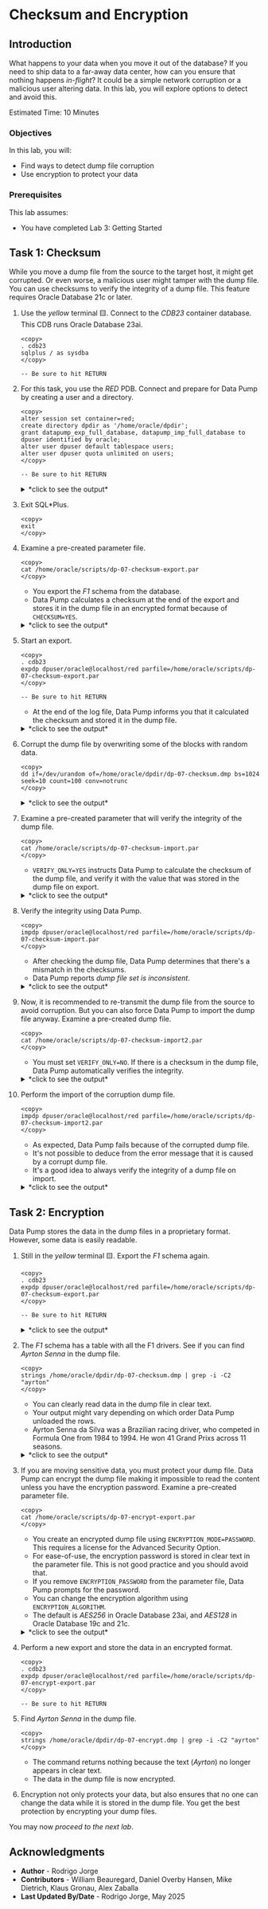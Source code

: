 # Checksum and Encryption

## Introduction

What happens to your data when you move it out of the database? If you need to ship data to a far-away data center, how can you ensure that nothing happens *in-flight*? It could be a simple network corruption or a malicious user altering data. In this lab, you will explore options to detect and avoid this.

Estimated Time: 10 Minutes

### Objectives

In this lab, you will:

* Find ways to detect dump file corruption
* Use encryption to protect your data

### Prerequisites

This lab assumes:

- You have completed Lab 3: Getting Started

## Task 1: Checksum

While you move a dump file from the source to the target host, it might get corrupted. Or even worse, a malicious user might tamper with the dump file. You can use checksums to verify the integrity of a dump file. This feature requires Oracle Database 21c or later.

1. Use the *yellow* terminal 🟨. Connect to the *CDB23* container database. This CDB runs Oracle Database 23ai.

    ```
    <copy>
    . cdb23
    sqlplus / as sysdba
    </copy>

    -- Be sure to hit RETURN
    ```

2. For this task, you use the *RED* PDB. Connect and prepare for Data Pump by creating a user and a directory.

    ```
    <copy>
    alter session set container=red;
    create directory dpdir as '/home/oracle/dpdir';
    grant datapump_exp_full_database, datapump_imp_full_database to dpuser identified by oracle;
    alter user dpuser default tablespace users;
    alter user dpuser quota unlimited on users;
    </copy>

    -- Be sure to hit RETURN
    ```

    <details>
    <summary>*click to see the output*</summary>
    ``` text
    SQL> alter session set container=red;

    Session altered.

    SQL> create directory dpdir as '/home/oracle/dpdir';

    Directory created.

    SQL> grant datapump_exp_full_database, datapump_imp_full_database to dpuser identified by oracle;
    
    User created.
    
    SQL> alter user dpuser default tablespace users;

    User altered.

    SQL> alter user dpuser quota unlimited on users;

    User altered.
    ```
    </details> 

3. Exit SQL*Plus.

    ```
    <copy>
    exit
    </copy>
    ```

4. Examine a pre-created parameter file.

    ```
    <copy>
    cat /home/oracle/scripts/dp-07-checksum-export.par
    </copy>
    ```

    * You export the *F1* schema from the database.
    * Data Pump calculates a checksum at the end of the export and stores it in the dump file in an encrypted format because of `CHECKSUM=YES`. 

    <details>
    <summary>*click to see the output*</summary>
    ``` text
    schemas=F1
    reuse_dumpfiles=yes
    directory=dpdir
    logfile=dp-07-checksum-export.log
    dumpfile=dp-07-checksum.dmp
    metrics=yes
    logtime=all
    checksum=yes
    ```
    </details> 

5. Start an export.

    ```
    <copy>
    . cdb23
    expdp dpuser/oracle@localhost/red parfile=/home/oracle/scripts/dp-07-checksum-export.par
    </copy>

    -- Be sure to hit RETURN
    ```

    * At the end of the log file, Data Pump informs you that it calculated the checksum and stored it in the dump file.

    <details>
    <summary>*click to see the output*</summary>
    ``` text
    Export: Release 23.0.0.0.0 - for Oracle Cloud and Engineered Systems on Tue Apr 29 09:36:53 2025
    Version 23.8.0.25.04
    
    Copyright (c) 1982, 2024, Oracle and/or its affiliates.  All rights reserved.
    
    Connected to: Oracle Database 23ai Enterprise Edition Release 23.0.0.0.0 - for Oracle Cloud and Engineered Systems
    29-APR-25 09:36:57.258: Starting "DPUSER"."SYS_EXPORT_SCHEMA_01":  dpuser/********@localhost/red parfile=/home/oracle/scripts/dp-07-checksum-export.par
    29-APR-25 09:36:57.606: W-1 Startup on instance 1 took 0 seconds
    29-APR-25 09:37:00.287: W-1 Processing object type SCHEMA_EXPORT/TABLE/TABLE_DATA
    29-APR-25 09:37:00.476: W-1 Processing object type SCHEMA_EXPORT/TABLE/INDEX/STATISTICS/INDEX_STATISTICS
    29-APR-25 09:37:00.514: W-1      Completed 22 INDEX_STATISTICS objects in 0 seconds
    29-APR-25 09:37:00.657: W-1 Processing object type SCHEMA_EXPORT/TABLE/STATISTICS/TABLE_STATISTICS
    29-APR-25 09:37:00.665: W-1      Completed 15 TABLE_STATISTICS objects in 0 seconds
    29-APR-25 09:37:05.831: W-1      Completed 1 [internal] STATISTICS objects in 5 seconds
    29-APR-25 09:37:05.907: W-1 Processing object type SCHEMA_EXPORT/USER
    29-APR-25 09:37:05.918: W-1      Completed 1 USER objects in 0 seconds
    29-APR-25 09:37:05.945: W-1 Processing object type SCHEMA_EXPORT/SYSTEM_GRANT
    29-APR-25 09:37:05.950: W-1      Completed 2 SYSTEM_GRANT objects in 0 seconds
    29-APR-25 09:37:06.056: W-1 Processing object type SCHEMA_EXPORT/DEFAULT_ROLE
    29-APR-25 09:37:06.061: W-1      Completed 1 DEFAULT_ROLE objects in 0 seconds
    29-APR-25 09:37:06.098: W-1 Processing object type SCHEMA_EXPORT/TABLESPACE_QUOTA
    29-APR-25 09:37:06.102: W-1      Completed 1 TABLESPACE_QUOTA objects in 0 seconds
    29-APR-25 09:37:06.429: W-1 Processing object type SCHEMA_EXPORT/PRE_SCHEMA/PROCACT_SCHEMA/LOGREP
    29-APR-25 09:37:06.432: W-1      Completed 2 LOGREP objects in 0 seconds
    29-APR-25 09:37:12.099: W-1 Processing object type SCHEMA_EXPORT/TABLE/TABLE
    29-APR-25 09:37:24.656: W-1      Completed 15 TABLE objects in 14 seconds
    29-APR-25 09:37:27.608: W-1 Processing object type SCHEMA_EXPORT/TABLE/INDEX/INDEX
    29-APR-25 09:37:27.613: W-1      Completed 1 INDEX objects in 1 seconds
    29-APR-25 09:37:29.240: W-1 Processing object type SCHEMA_EXPORT/TABLE/CONSTRAINT/CONSTRAINT
    29-APR-25 09:37:29.251: W-1      Completed 22 CONSTRAINT objects in 2 seconds
    29-APR-25 09:37:36.590: W-1 . . exported "F1"."STATTAB"                               34.2 KB     154 rows in 0 seconds using direct_path
    29-APR-25 09:37:36.621: W-1 . . exported "F1"."F1_CIRCUITS"                           17.6 KB      77 rows in 0 seconds using direct_path
    29-APR-25 09:37:36.655: W-1 . . exported "F1"."F1_CONSTRUCTORRESULTS"                225.4 KB   12465 rows in 0 seconds using direct_path
    29-APR-25 09:37:36.686: W-1 . . exported "F1"."F1_CONSTRUCTORS"                       23.1 KB     212 rows in 0 seconds using direct_path
    29-APR-25 09:37:36.721: W-1 . . exported "F1"."F1_CONSTRUCTORSTANDINGS"              344.3 KB   13231 rows in 0 seconds using direct_path
    29-APR-25 09:37:36.754: W-1 . . exported "F1"."F1_DRIVERS"                            88.1 KB     859 rows in 0 seconds using direct_path
    29-APR-25 09:37:36.798: W-1 . . exported "F1"."F1_DRIVERSTANDINGS"                   916.4 KB   34511 rows in 0 seconds using direct_path
    29-APR-25 09:37:36.941: W-1 . . exported "F1"."F1_LAPTIMES"                             17 MB  571047 rows in 0 seconds using direct_path
    29-APR-25 09:37:36.979: W-1 . . exported "F1"."F1_PITSTOPS"                            417 KB   10793 rows in 0 seconds using direct_path
    29-APR-25 09:37:37.015: W-1 . . exported "F1"."F1_QUALIFYING"                        419.2 KB   10174 rows in 1 seconds using direct_path
    29-APR-25 09:37:37.049: W-1 . . exported "F1"."F1_RACES"                             131.9 KB    1125 rows in 0 seconds using direct_path
    29-APR-25 09:37:37.094: W-1 . . exported "F1"."F1_RESULTS"                             1.4 MB   26439 rows in 0 seconds using direct_path
    29-APR-25 09:37:37.125: W-1 . . exported "F1"."F1_SEASONS"                            10.1 KB      75 rows in 0 seconds using direct_path
    29-APR-25 09:37:37.158: W-1 . . exported "F1"."F1_SPRINTRESULTS"                      30.3 KB     280 rows in 0 seconds using direct_path
    29-APR-25 09:37:37.188: W-1 . . exported "F1"."F1_STATUS"                              7.9 KB     139 rows in 0 seconds using direct_path
    29-APR-25 09:37:38.303: W-1      Completed 15 SCHEMA_EXPORT/TABLE/TABLE_DATA objects in 1 seconds
    29-APR-25 09:37:38.587: W-1 Master table "DPUSER"."SYS_EXPORT_SCHEMA_01" successfully loaded/unloaded
    29-APR-25 09:37:38.603: Generating checksums for dump file set
    29-APR-25 09:37:38.677: ******************************************************************************
    29-APR-25 09:37:38.678: Dump file set for DPUSER.SYS_EXPORT_SCHEMA_01 is:
    29-APR-25 09:37:38.678:   /home/oracle/dpdir/dp-07-checksum.dmp
    29-APR-25 09:37:38.685: Job "DPUSER"."SYS_EXPORT_SCHEMA_01" successfully completed at Tue Apr 29 09:37:38 2025 elapsed 0 00:00:44
    ```
    </details>     

6. Corrupt the dump file by overwriting some of the blocks with random data.

    ```
    <copy>
    dd if=/dev/urandom of=/home/oracle/dpdir/dp-07-checksum.dmp bs=1024 seek=10 count=100 conv=notrunc
    </copy>
    ```

    <details>
    <summary>*click to see the output*</summary>
    ``` text
    100+0 records in
    100+0 records out
    102400 bytes (102 kB, 100 KiB) copied, 0.000711524 s, 144 MB/s
    ```
    </details>

7. Examine a pre-created parameter that will verify the integrity of the dump file.

    ```
    <copy>
    cat /home/oracle/scripts/dp-07-checksum-import.par
    </copy>
    ```

    * `VERIFY_ONLY=YES` instructs Data Pump to calculate the checksum of the dump file, and verify it with the value that was stored in the dump file on export.

    <details>
    <summary>*click to see the output*</summary>
    ``` text
    directory=dpdir
    logfile=dp-07-checksum-import.log
    dumpfile=dp-07-checksum.dmp
    metrics=yes
    logtime=all
    remap_schema=F1:LAB7CHECKSUM
    verify_only=yes
    ```
    </details> 

8. Verify the integrity using Data Pump.

    ```
    <copy>
    impdp dpuser/oracle@localhost/red parfile=/home/oracle/scripts/dp-07-checksum-import.par
    </copy>
    ```

    * After checking the dump file, Data Pump determines that there's a mismatch in the checksums.
    * Data Pump reports *dump file set is inconsistent*.

    <details>
    <summary>*click to see the output*</summary>
    ``` text
    Import: Release 23.0.0.0.0 - for Oracle Cloud and Engineered Systems on Tue Apr 29 09:42:19 2025
    Version 23.8.0.25.04
    
    Copyright (c) 1982, 2024, Oracle and/or its affiliates.  All rights reserved.
    
    Connected to: Oracle Database 23ai Enterprise Edition Release 23.0.0.0.0 - for Oracle Cloud and Engineered Systems
    29-APR-25 09:42:21.369: W-1 Startup on instance 1 took 0 seconds
    29-APR-25 09:42:21.372: Verifying dump file checksums
    29-APR-25 09:42:21.871: W-1 Master table "DPUSER"."SYS_IMPORT_FULL_01" successfully loaded/unloaded
    29-APR-25 09:42:22.107: dump file set is complete
    29-APR-25 09:42:22.111: ORA-39412: file checksum error in dump file "/home/oracle/dpdir/dp-07-checksum.dmp"
    
    29-APR-25 09:42:22.112: dump file set is inconsistent
    29-APR-25 09:42:22.123: Job "DPUSER"."SYS_IMPORT_FULL_01" completed with 1 error(s) at Tue Apr 29 09:42:22 2025 elapsed 0 00:00:01
    ```
    </details> 

9. Now, it is recommended to re-transmit the dump file from the source to avoid corruption. But you can also force Data Pump to import the dump file anyway. Examine a pre-created dump file.

    ```
    <copy>
    cat /home/oracle/scripts/dp-07-checksum-import2.par
    </copy>
    ```

    * You must set `VERIFY_ONLY=NO`. If there is a checksum in the dump file, Data Pump automatically verifies the integrity.
    
    <details>
    <summary>*click to see the output*</summary>
    ``` text
    directory=dpdir
    logfile=dp-07-checksum-import.log
    dumpfile=dp-07-checksum.dmp
    metrics=yes
    logtime=all
    remap_schema=F1:LAB7CHECKSUM
    verify_checksum=no
    ```
    </details> 

10. Perform the import of the corruption dump file.

    ```
    <copy>
    impdp dpuser/oracle@localhost/red parfile=/home/oracle/scripts/dp-07-checksum-import2.par
    </copy>
    ```

    * As expected, Data Pump fails because of the corrupted dump file.
    * It's not possible to deduce from the error message that it is caused by a corrupt dump file. 
    * It's a good idea to always verify the integrity of a dump file on import.

    <details>
    <summary>*click to see the output*</summary>
    ``` text
    Import: Release 23.0.0.0.0 - for Oracle Cloud and Engineered Systems on Tue Apr 29 09:44:19 2025
    Version 23.8.0.25.04
    
    Copyright (c) 1982, 2024, Oracle and/or its affiliates.  All rights reserved.
    
    Connected to: Oracle Database 23ai Enterprise Edition Release 23.0.0.0.0 - for Oracle Cloud and Engineered Systems
    
    29-APR-25 09:44:21.070: W-1 Startup on instance 1 took 1 seconds
    29-APR-25 09:44:21.073: Warning: dump file checksum verification is disabled
    29-APR-25 09:44:21.316: W-1 Master table "DPUSER"."SYS_IMPORT_FULL_01" successfully loaded/unloaded
    29-APR-25 09:44:21.615: Starting "DPUSER"."SYS_IMPORT_FULL_01":  dpuser/********@localhost/red parfile=/home/oracle/scripts/dp-07-checksum-import2.par
    29-APR-25 09:44:21.664: W-1 Processing object type SCHEMA_EXPORT/USER
    29-APR-25 09:44:21.714: ORA-39126: Worker unexpected fatal error in KUPW$WORKER.LOAD_METADATA [TABLE_DATA:"DPUSER"."SYS_IMPORT_FULL_01"]
    SELECT process_order, flags, xml_clob, NVL(dump_fileid, :1), NVL(dump_position, :2), dump_length, dump_allocation, NVL(value_n, 0), grantor, object_row, object_schema,     object_long_name, partition_name, subpartition_name, processing_status, processing_state, base_object_type, base_object_schema, orig_base_object_schema, base_object_name,     orig_base_object_name, base_process_order, parent_process_order, property, size_estimate, in_progress, original_object_schema, original_object_name, creation_level, object_path_seqno,     object_type, object_type_path, object_int_oid, metadata_io,option_tag FROM "DPUSER"."SYS_IMPORT_FULL_01" WHERE  process_order between :3 AND :4 AND duplicate = 0 AND processing_state     NOT IN (:5, :6, :7) ORDER BY process_order
    ORA-39183: internal error 0 occurred during decompression phase 2
    
    29-APR-25 09:44:21.714: ORA-06512: at "SYS.DBMS_SYS_ERROR", line 150
    ORA-06512: at "SYS.KUPW$WORKER", line 13998
    ORA-06512: at "SYS.DBMS_SYS_ERROR", line 150
    ORA-06512: at "SYS.KUPW$WORKER", line 6153
    ORA-06512: at "SYS.KUPF$FILE", line 9098
    ORA-06512: at "SYS.KUPF$FILE_INT", line 1117
    ORA-06512: at "SYS.KUPF$FILE", line 9085
    ORA-06512: at "SYS.KUPW$WORKER", line 5874
    
    (output truncated)
    
    29-APR-25 09:44:22.161: KUPW:09:44:22.154: 2: In procedure WRITE_ERROR_INFORMATION with ORA-39126: Worker unexpected fatal error in KUPW$WORKER.LOAD_METADATA [SELECT process_order,     flags, xml_clob, NVL(dump_fileid, :1), NVL(dump_position, :2), dump_length, dump_allocation, NVL(value_n, 0), grantor, object_row, object_schema, object_long_name, partition_name,     subpartition_name, processing_status, processing_state, base_object_type, base_object_schema, orig_base_object_schema, base_object_name, orig_base_object_name, base_process_order,     parent_process_order, property, size_estimate, in_progress, original_object_schema, original_object_name, creation_level, object_path_seqno, object_type, object_type_path,     object_int_oid, metadata_io,option_tag FROM "DPUSER"."SYS_IMPORT_FULL_01" WHERE  process_order between :3 AND :4 AND duplicate = 0 AND processing_state NOT IN (:5, :6, :7) ORDER BY     process_order]
    ORA-06512: at "SYS.DBMS_SYS_ERROR", line 140
    ORA-39183: internal error 0 occurred during decompression phase 2
    ORA-06512: at "SYS.KUPW$W
    29-APR-25 09:44:22.161: ORKER", line 6153
    ORA-06512: at "SYS.KUPF$FILE", line 9098
    ORA-06512: at "SYS.KUPF$FILE_INT", line 1117
    ORA-06512: at "SYS.KUPF$FILE", line 9085
    ORA-06512: at "SYS.KUPW$WORKER", line 5874
    
    29-APR-25 09:44:22.161: KUPW:09:44:22.154: 2: In procedure SEND_MSG. Fatal=0
    29-APR-25 09:44:22.161: --------------- End of Oracle Data Pump Trace Queue Dump ------------
    29-APR-25 09:44:22.168: Job "DPUSER"."SYS_IMPORT_FULL_01" stopped due to fatal error at Tue Apr 29 09:44:22 2025 elapsed 0 00:00:02
    ```
    </details>

## Task 2: Encryption

Data Pump stores the data in the dump files in a proprietary format. However, some data is easily readable.

1. Still in the *yellow* terminal 🟨. Export the *F1* schema again.

    ```
    <copy>
    . cdb23
    expdp dpuser/oracle@localhost/red parfile=/home/oracle/scripts/dp-07-checksum-export.par
    </copy>

    -- Be sure to hit RETURN
    ```

    <details>
    <summary>*click to see the output*</summary>
    ``` text
    Export: Release 23.0.0.0.0 - for Oracle Cloud and Engineered Systems on Tue Apr 29 09:36:53 2025
    Version 23.8.0.25.04
    
    Copyright (c) 1982, 2024, Oracle and/or its affiliates.  All rights reserved.
    
    Connected to: Oracle Database 23ai Enterprise Edition Release 23.0.0.0.0 - for Oracle Cloud and Engineered Systems
    29-APR-25 09:36:57.258: Starting "DPUSER"."SYS_EXPORT_SCHEMA_01":  dpuser/********@localhost/red parfile=/home/oracle/scripts/dp-07-checksum-export.par
    29-APR-25 09:36:57.606: W-1 Startup on instance 1 took 0 seconds
    29-APR-25 09:37:00.287: W-1 Processing object type SCHEMA_EXPORT/TABLE/TABLE_DATA
    29-APR-25 09:37:00.476: W-1 Processing object type SCHEMA_EXPORT/TABLE/INDEX/STATISTICS/INDEX_STATISTICS
    29-APR-25 09:37:00.514: W-1      Completed 22 INDEX_STATISTICS objects in 0 seconds
    29-APR-25 09:37:00.657: W-1 Processing object type SCHEMA_EXPORT/TABLE/STATISTICS/TABLE_STATISTICS
    29-APR-25 09:37:00.665: W-1      Completed 15 TABLE_STATISTICS objects in 0 seconds
    29-APR-25 09:37:05.831: W-1      Completed 1 [internal] STATISTICS objects in 5 seconds
    29-APR-25 09:37:05.907: W-1 Processing object type SCHEMA_EXPORT/USER
    29-APR-25 09:37:05.918: W-1      Completed 1 USER objects in 0 seconds
    29-APR-25 09:37:05.945: W-1 Processing object type SCHEMA_EXPORT/SYSTEM_GRANT
    29-APR-25 09:37:05.950: W-1      Completed 2 SYSTEM_GRANT objects in 0 seconds
    29-APR-25 09:37:06.056: W-1 Processing object type SCHEMA_EXPORT/DEFAULT_ROLE
    29-APR-25 09:37:06.061: W-1      Completed 1 DEFAULT_ROLE objects in 0 seconds
    29-APR-25 09:37:06.098: W-1 Processing object type SCHEMA_EXPORT/TABLESPACE_QUOTA
    29-APR-25 09:37:06.102: W-1      Completed 1 TABLESPACE_QUOTA objects in 0 seconds
    29-APR-25 09:37:06.429: W-1 Processing object type SCHEMA_EXPORT/PRE_SCHEMA/PROCACT_SCHEMA/LOGREP
    29-APR-25 09:37:06.432: W-1      Completed 2 LOGREP objects in 0 seconds
    29-APR-25 09:37:12.099: W-1 Processing object type SCHEMA_EXPORT/TABLE/TABLE
    29-APR-25 09:37:24.656: W-1      Completed 15 TABLE objects in 14 seconds
    29-APR-25 09:37:27.608: W-1 Processing object type SCHEMA_EXPORT/TABLE/INDEX/INDEX
    29-APR-25 09:37:27.613: W-1      Completed 1 INDEX objects in 1 seconds
    29-APR-25 09:37:29.240: W-1 Processing object type SCHEMA_EXPORT/TABLE/CONSTRAINT/CONSTRAINT
    29-APR-25 09:37:29.251: W-1      Completed 22 CONSTRAINT objects in 2 seconds
    29-APR-25 09:37:36.590: W-1 . . exported "F1"."STATTAB"                               34.2 KB     154 rows in 0 seconds using direct_path
    29-APR-25 09:37:36.621: W-1 . . exported "F1"."F1_CIRCUITS"                           17.6 KB      77 rows in 0 seconds using direct_path
    29-APR-25 09:37:36.655: W-1 . . exported "F1"."F1_CONSTRUCTORRESULTS"                225.4 KB   12465 rows in 0 seconds using direct_path
    29-APR-25 09:37:36.686: W-1 . . exported "F1"."F1_CONSTRUCTORS"                       23.1 KB     212 rows in 0 seconds using direct_path
    29-APR-25 09:37:36.721: W-1 . . exported "F1"."F1_CONSTRUCTORSTANDINGS"              344.3 KB   13231 rows in 0 seconds using direct_path
    29-APR-25 09:37:36.754: W-1 . . exported "F1"."F1_DRIVERS"                            88.1 KB     859 rows in 0 seconds using direct_path
    29-APR-25 09:37:36.798: W-1 . . exported "F1"."F1_DRIVERSTANDINGS"                   916.4 KB   34511 rows in 0 seconds using direct_path
    29-APR-25 09:37:36.941: W-1 . . exported "F1"."F1_LAPTIMES"                             17 MB  571047 rows in 0 seconds using direct_path
    29-APR-25 09:37:36.979: W-1 . . exported "F1"."F1_PITSTOPS"                            417 KB   10793 rows in 0 seconds using direct_path
    29-APR-25 09:37:37.015: W-1 . . exported "F1"."F1_QUALIFYING"                        419.2 KB   10174 rows in 1 seconds using direct_path
    29-APR-25 09:37:37.049: W-1 . . exported "F1"."F1_RACES"                             131.9 KB    1125 rows in 0 seconds using direct_path
    29-APR-25 09:37:37.094: W-1 . . exported "F1"."F1_RESULTS"                             1.4 MB   26439 rows in 0 seconds using direct_path
    29-APR-25 09:37:37.125: W-1 . . exported "F1"."F1_SEASONS"                            10.1 KB      75 rows in 0 seconds using direct_path
    29-APR-25 09:37:37.158: W-1 . . exported "F1"."F1_SPRINTRESULTS"                      30.3 KB     280 rows in 0 seconds using direct_path
    29-APR-25 09:37:37.188: W-1 . . exported "F1"."F1_STATUS"                              7.9 KB     139 rows in 0 seconds using direct_path
    29-APR-25 09:37:38.303: W-1      Completed 15 SCHEMA_EXPORT/TABLE/TABLE_DATA objects in 1 seconds
    29-APR-25 09:37:38.587: W-1 Master table "DPUSER"."SYS_EXPORT_SCHEMA_01" successfully loaded/unloaded
    29-APR-25 09:37:38.603: Generating checksums for dump file set
    29-APR-25 09:37:38.677: ******************************************************************************
    29-APR-25 09:37:38.678: Dump file set for DPUSER.SYS_EXPORT_SCHEMA_01 is:
    29-APR-25 09:37:38.678:   /home/oracle/dpdir/dp-07-checksum.dmp
    29-APR-25 09:37:38.685: Job "DPUSER"."SYS_EXPORT_SCHEMA_01" successfully completed at Tue Apr 29 09:37:38 2025 elapsed 0 00:00:44
    ```
    </details>     

2. The *F1* schema has a table with all the F1 drivers. See if you can find *Ayrton Senna* in the dump file.

    ```
    <copy>
    strings /home/oracle/dpdir/dp-07-checksum.dmp | grep -i -C2 "ayrton"
    </copy>
    ```

    * You can clearly read data in the dump file in clear text.
    * Your output might vary depending on which order Data Pump unloaded the rows.
    * Ayrton Senna da Silva was a Brazilian racing driver, who competed in Formula One from 1984 to 1994. He won 41 Grand Prixs across 11 seasons.

    <details>
    <summary>*click to see the output*</summary>
    ``` text
    Australian*http://en.wikipedia.org/wiki/David_Brabham<
    senna
    Ayrton
    Sennaf
    	Brazilian)http://en.wikipedia.org/wiki/Ayrton_Senna<
    bernard
    Bernard    
    ```
    </details>

3. If you are moving sensitive data, you must protect your dump file. Data Pump can encrypt the dump file making it impossible to read the content unless you have the encryption password. Examine a pre-created parameter file.

    ```
    <copy>
    cat /home/oracle/scripts/dp-07-encrypt-export.par
    </copy>
    ```

    * You create an encrypted dump file using `ENCRYPTION_MODE=PASSWORD`. This requires a license for the Advanced Security Option.
    * For ease-of-use, the encryption password is stored in clear text in the parameter file. This is not good practice and you should avoid that.
    * If you remove `ENCRYPTION_PASSWORD` from the parameter file, Data Pump prompts for the password.
    * You can change the encryption algorithm using `ENCRYPTION_ALGORITHM`. 
    * The default is *AES256* in Oracle Database 23ai, and *AES128* in Oracle Database 19c and 21c.

    <details>
    <summary>*click to see the output*</summary>
    ``` text
    schemas=F1
    reuse_dumpfiles=yes
    directory=dpdir
    logfile=dp-07-encrypt-export.log
    dumpfile=dp-07-encrypt.dmp
    metrics=yes
    logtime=all
    encryption_mode=password
    encryption_password=Jdzn!LmKcQq3rq3rX6Eu  
    ```
    </details>    

4. Perform a new export and store the data in an encrypted format.

    ```
    <copy>
    . cdb23
    expdp dpuser/oracle@localhost/red parfile=/home/oracle/scripts/dp-07-encrypt-export.par
    </copy>

    -- Be sure to hit RETURN
    ```

5. Find *Ayrton Senna* in the dump file. 

    ```
    <copy>
    strings /home/oracle/dpdir/dp-07-encrypt.dmp | grep -i -C2 "ayrton"
    </copy>
    ```

    * The command returns nothing because the text (*Ayrton*) no longer appears in clear text.
    * The data in the dump file is now encrypted.

6. Encryption not only protects your data, but also ensures that no one can change the data while it is stored in the dump file. You get the best protection by encrypting your dump files. 

You may now *proceed to the next lab*.

## Acknowledgments

* **Author** - Rodrigo Jorge
* **Contributors** - William Beauregard, Daniel Overby Hansen, Mike Dietrich, Klaus Gronau, Alex Zaballa
* **Last Updated By/Date** - Rodrigo Jorge, May 2025